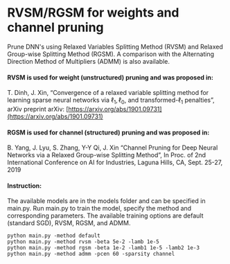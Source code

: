 
# RVSM/RGSM for weights and channel pruning
Prune DNN's using Relaxed Variables Splitting Method (RVSM) and Relaxed Group-wise Splitting Method (RGSM). A comparison with the Alternating Direction Method of Multipliers (ADMM) is also available.

#### RVSM is used for weight (unstructured) pruning and was proposed in:
T. Dinh, J. Xin, “Convergence of a relaxed variable splitting method for learning sparse neural networks via $\ell_1, \ell_0$, and transformed-$\ell_1$ penalties”, arXiv preprint arXiv: [https://arxiv.org/abs/1901.09731](https://arxiv.org/abs/1901.09731) 

#### RGSM is used for channel (structured) pruning and was proposed in:
B. Yang, J. Lyu, S. Zhang, Y-Y Qi, J. Xin “Channel Pruning for Deep Neural Networks via a Relaxed Group-wise Splitting Method”, In Proc. of 2nd International Conference on AI for Industries, Laguna Hills, CA, Sept. 25-27, 2019

#### Instruction:
The available models are in the models folder and can be specified in main.py. 
Run main.py to train the model, specify the method and corresponding parameters. The available training options are default (standard SGD), RVSM, RGSM, and ADMM.
```
python main.py -method default
python main.py -method rvsm -beta 5e-2 -lamb 1e-5
python main.py -method rgsm -beta 1e-2 -lamb1 1e-5 -lamb2 1e-3
python main.py -method admm -pcen 60 -sparsity channel
```
